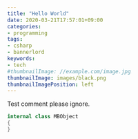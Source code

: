 ```yaml
---
title: "Hello World"
date: 2020-03-21T17:57:01+09:00
categories:
- programming
tags:
- csharp
- bannerlord
keywords:
- tech
#thumbnailImage: //example.com/image.jpg
thumbnailImage: images/black.png
thumbnailImagePosition: left
---
```


Test comment please ignore.  
  
```csharp
internal class MBObject
{
}
```

